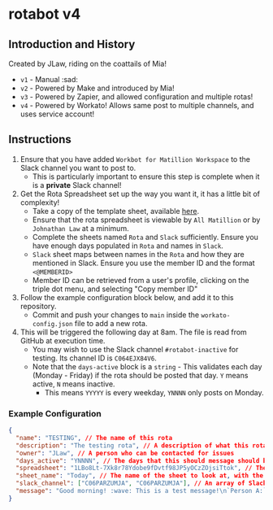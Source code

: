 # rotabot v4

## Introduction and History

Created by JLaw, riding on the coattails of Mia!

- `v1` - Manual :sad:
- `v2` - Powered by Make and introduced by Mia!
- `v3` - Powered by Zapier, and allowed configuration and multiple rotas!
- `v4` - Powered by Workato! Allows same post to multiple channels, and uses service account!

## Instructions

1. Ensure that you have added `Workbot for Matillion Workspace` to the Slack channel you want to post to.
   - This is particularly important to ensure this step is complete when it is a **private** Slack channel!
2. Get the Rota Spreadsheet set up the way you want it, it has a little bit of complexity!
   - Take a copy of the template sheet, available [here](https://docs.google.com/spreadsheets/d/1LBo8Lt-7Xk8r78Ydobe9fDvtf98JP5yOCzZOjsiTtok/edit?usp=sharing).
   - Ensure that the rota spreadsheet is viewable by `All Matillion` or by `Johnathan Law` at a minimum.
   - Complete the sheets named `Rota` and `Slack` sufficiently. Ensure you have enough days populated in `Rota` and names in `Slack`.
   - `Slack` sheet maps between names in the `Rota` and how they are mentioned in Slack. Ensure you use the member ID and the format `<@MEMBERID>`
   - Member ID can be retrieved from a user's profile, clicking on the triple dot menu, and selecting "Copy member ID"
3. Follow the example configuration block below, and add it to this repository.
   - Commit and push your changes to `main` inside the `workato-config.json` file to add a new rota.
4. This will be triggered the following day at 8am. The file is read from GitHub at execution time.
   - You may wish to use the Slack channel `#rotabot-inactive` for testing. Its channel ID is `C064EJX84V6`.
   - Note that the `days-active` block is a `string` - This validates each day (Monday - Friday) if the rota should be posted that day. `Y` means active, `N` means inactive.
     - This means `YYYYY` is every weekday, `YNNNN` only posts on Monday.

### Example Configuration

```json
{
  "name": "TESTING", // The name of this rota
  "description": "The testing rota", // A description of what this rota is for
  "owner": "JLaw", // A person who can be contacted for issues
  "days_active": "YNNNN", // The days that this should message should be sent. Note that the first entry is Monday, and it is index 0.
  "spreadsheet": "1LBo8Lt-7Xk8r78Ydobe9fDvtf98JP5yOCzZOjsiTtok", // The spreadsheet to look at, the value between 'spreadsheets/d/' and '/edit#gid='
  "sheet_name": "Today", // The name of the sheet to look at, with the typical answer if using the template it will be "Today"
  "slack_channel": ["C06PARZUMJA", "C06PARZUMJA"], // An array of Slack channel(s) to send the message to, you must provide the channel ID and not the name!
  "message": "Good morning! :wave: This is a test message!\n`Person A:` <<col_B>>\n`Person B:` <<col_C>>\n`Person C:` <<col_D>>\n`Person D:` <<col_E>>\n`Person E:` <<col_F>>\n`Person F:` <<col_G>>\n`Person G:` <<col_H>>\n`Person H:` <<col_I>>\n\nUpdate rota <https://docs.google.com/spreadsheets/d/1LBo8Lt-7Xk8r78Ydobe9fDvtf98JP5yOCzZOjsiTtok/edit?usp=sharing|here>. " // The message to send, see https://help.zapier.com/hc/en-us/articles/8496025607181
}
```

